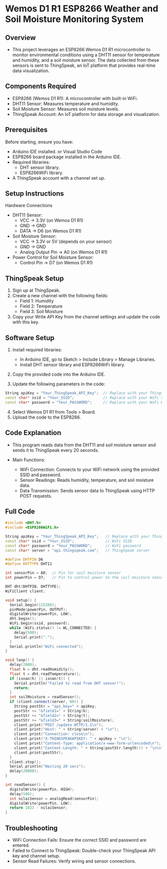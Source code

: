 # Wemos D1 R1 ESP8266 Weather and Soil Moisture Monitoring System

## Overview

- This project leverages an ESP8266 Wemos D1 R1 microcontroller to monitor environmental conditions using a DHT11 sensor for temperature and humidity, and a soil moisture sensor. The data collected from these sensors is sent to ThingSpeak, an IoT platform that provides real-time data visualization.

## Components Required

- ESP8266 (Wemos D1 R1): A microcontroller with built-in WiFi.
- DHT11 Sensor: Measures temperature and humidity.
- Soil Moisture Sensor: Measures soil moisture levels.
- ThingSpeak Account: An IoT platform for data storage and visualization.

## Prerequisites

Before starting, ensure you have:

- Arduino IDE installed. or Visual Studio Code
- ESP8266 board package installed in the Arduino IDE.
- Required libraries:
  - DHT sensor library.
  - ESP8266WiFi library.
- A ThingSpeak account with a channel set up.

## Setup Instructions

Hardware Connections

- DHT11 Sensor:
  - VCC → 3.3V (on Wemos D1 R1)
  - GND → GND
  - DATA → D6 (on Wemos D1 R1)
- Soil Moisture Sensor:
  - VCC → 3.3V or 5V (depends on your sensor)
  - GND → GND
  - Analog Output Pin → A0 (on Wemos D1 R1)
- Power Control for Soil Moisture Sensor:
  - Control Pin → D7 (on Wemos D1 R1)

## ThingSpeak Setup

1. Sign up at ThingSpeak.
2. Create a new channel with the following fields:
   - Field 1: Humidity
   - Field 2: Temperature
   - Field 3: Soil Moisture
3. Copy your Write API Key from the channel settings and update the code with this key.

## Software Setup

1. Install required libraries:

   - In Arduino IDE, go to Sketch > Include Library > Manage Libraries.
   - Install DHT sensor library and ESP8266WiFi library.

2. Copy the provided code into the Arduino IDE.

3. Update the following parameters in the code:

```cpp
String apiKey = "Your_ThingSpeak_API_Key";  // Replace with your ThingSpeak API Key
const char* ssid = "Your_SSID";             // Replace with your WiFi SSID
const char* password = "Your_PASSWORD";     // Replace with your WiFi Password
```

4. Select Wemos D1 R1 from Tools > Board.
5. Upload the code to the ESP8266.

## Code Explanation

- This program reads data from the DHT11 and soil moisture sensor and sends it to ThingSpeak every 20 seconds.

- Main Functions:
  - WiFi Connection: Connects to your WiFi network using the provided SSID and password.
  - Sensor Readings: Reads humidity, temperature, and soil moisture data.
  - Data Transmission: Sends sensor data to ThingSpeak using HTTP POST requests.

## Full Code

```cpp
#include <DHT.h>
#include <ESP8266WiFi.h>

String apiKey = "Your_ThingSpeak_API_Key";   // Replace with your ThingSpeak API Key
const char* ssid = "Your_SSID";              // WiFi SSID
const char* password = "Your_PASSWORD";      // WiFi password
const char* server = "api.thingspeak.com";   // ThingSpeak server

#define DHTPIN D6
#define DHTTYPE DHT11

int sensorPin = A0;  // Pin for soil moisture sensor
int powerPin = D7;   // Pin to control power to the soil moisture sensor

DHT dht(DHTPIN, DHTTYPE);
WiFiClient client;

void setup() {
  Serial.begin(115200);
  pinMode(powerPin, OUTPUT);
  digitalWrite(powerPin, LOW);
  dht.begin();
  WiFi.begin(ssid, password);
  while (WiFi.status() != WL_CONNECTED) {
    delay(500);
    Serial.print(".");
  }
  Serial.println("WiFi connected");
}

void loop() {
  delay(2000);
  float h = dht.readHumidity();
  float t = dht.readTemperature();
  if (isnan(h) || isnan(t)) {
    Serial.println("Failed to read from DHT sensor!");
    return;
  }
  int soilMoisture = readSensor();
  if (client.connect(server, 80)) {
    String postStr = "api_key=" + apiKey;
    postStr += "&field1=" + String(h);
    postStr += "&field2=" + String(t);
    postStr += "&field3=" + String(soilMoisture);
    client.print("POST /update HTTP/1.1\n");
    client.print("Host: " + String(server) + "\n");
    client.print("Connection: close\n");
    client.print("X-THINGSPEAKAPIKEY: " + apiKey + "\n");
    client.print("Content-Type: application/x-www-form-urlencoded\n");
    client.print("Content-Length: " + String(postStr.length()) + "\n\n");
    client.print(postStr);
  }
  client.stop();
  Serial.println("Waiting 20 secs");
  delay(20000);
}

int readSensor() {
  digitalWrite(powerPin, HIGH);
  delay(500);
  int nilaiSensor = analogRead(sensorPin);
  digitalWrite(powerPin, LOW);
  return 1023 - nilaiSensor;
}
```

## Troubleshooting

- WiFi Connection Fails: Ensure the correct SSID and password are entered.
- Failed to Connect to ThingSpeak: Double-check your ThingSpeak API key and channel setup.
- Sensor Read Failures: Verify wiring and sensor connections.
